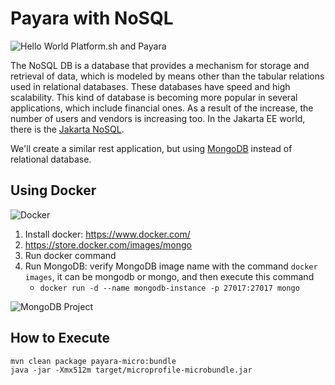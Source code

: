 # Payara with NoSQL

![Hello World Platform.sh and Payara](https://pbs.twimg.com/media/ES1yxFiWoAQnjIg?format=jpg&name=small)


The NoSQL DB is a database that provides a mechanism for storage and retrieval of data, which is modeled by means other than the tabular relations used in relational databases. These databases have speed and high scalability. This kind of database is becoming more popular in several applications, which include financial ones. As a result of the increase, the number of users and vendors is increasing too. In the Jakarta EE world, there is the [Jakarta NoSQL](https://projects.eclipse.org/projects/ee4j.nosql).
  
We'll create a similar rest application, but using [MongoDB](https://docs.platform.sh/configuration/services/mongodb.html) instead of relational database.


## Using Docker

![Docker](https://www.docker.com/sites/default/files/horizontal_large.png)

1. Install docker: https://www.docker.com/
1. https://store.docker.com/images/mongo
1. Run docker command
1. Run MongoDB: verify MongoDB image name with the command `docker images`, it can be mongodb or mongo, and then execute this command 
   * `docker run -d --name mongodb-instance -p 27017:27017 mongo`

![MongoDB Project](http://www.jnosql.org/img/logos/mongodb.png)


## How to Execute

```shell
mvn clean package payara-micro:bundle
java -jar -Xmx512m target/microprofile-microbundle.jar 
```
